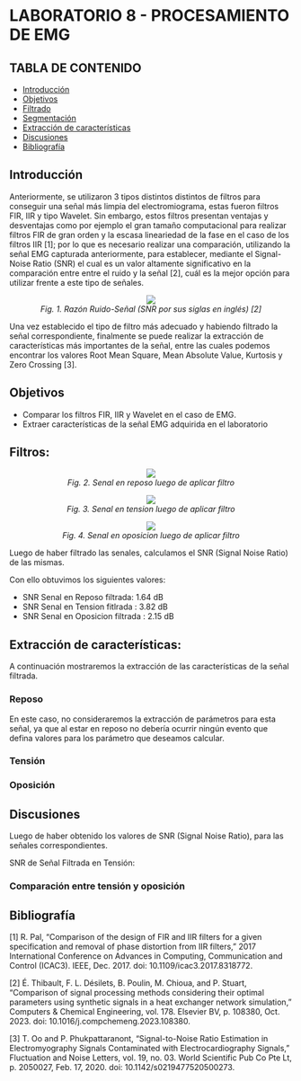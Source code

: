 # LABORATORIO 8 - PROCESAMIENTO DE EMG
## TABLA DE CONTENIDO

* [Introducción](#introducción)
* [Objetivos](#objetivos)
* [Filtrado](#filtrado)
* [Segmentación](#segmentación)
* [Extracción de características](#extracción-de-características)
* [Discusiones](#discusiones)
* [Bibliografía](#bibliografía)

## Introducción
Anteriormente, se utilizaron 3 tipos distintos distintos de filtros para conseguir una señal más limpia del electromiograma, estas fueron filtros FIR, IIR y tipo Wavelet. Sin embargo, estos filtros presentan ventajas y desventajas como por ejemplo el gran tamaño computacional para realizar filtros FIR de gran orden y la escasa lineariedad de la fase en el caso de los filtros IIR [1]; por lo que es necesario realizar una comparación, utilizando la señal EMG capturada anteriormente, para establecer, mediante el Signal-Noise Ratio (SNR) el cual es un valor altamente significativo en la comparación entre entre el ruido y la señal [2], cuál es la mejor opción para utilizar frente a este tipo de señales.

<p align="center" style="margin-bottom:0">
<img src="/ISB/Imágenes - Multimedia/Multimedia - Lab 8/SNR.png" align="center"/>
<div align="center"> <i>Fig. 1. Razón Ruido-Señal (SNR por sus siglas en inglés) [2] </i></div>
</p>


Una vez establecido el tipo de filtro más adecuado y habiendo filtrado la señal correspondiente, finalmente se puede realizar la extracción de características más importantes de la señal, entre las cuales podemos encontrar los valores Root Mean Square, Mean Absolute Value, Kurtosis y Zero Crossing [3].
## Objetivos
* Comparar los filtros FIR, IIR y Wavelet en el caso de EMG.
* Extraer características de la señal EMG adquirida en el laboratorio

## Filtros:

<p align="center" style="margin-bottom:0">
<img src="https://github.com/sofia-is-a-panda/ISB_2024_G3/blob/5bd77fbb06dd660484f1389c28c29380f8e35a1e/ISB/Im%C3%A1genes%20-%20Multimedia/Multimedia%20-%20Lab_8/reposo_filtro.png" align="center"/>
<div align="center"> <i>Fig. 2. Senal en reposo luego de aplicar filtro </i></div>
</p>

<p align="center" style="margin-bottom:0">
<img src="https://github.com/sofia-is-a-panda/ISB_2024_G3/blob/5bd77fbb06dd660484f1389c28c29380f8e35a1e/ISB/Im%C3%A1genes%20-%20Multimedia/Multimedia%20-%20Lab_8/tension_filtrado.png" align="center"/>
<div align="center"> <i>Fig. 3. Senal en tension luego de aplicar filtro </i></div>
</p>

<p align="center" style="margin-bottom:0">
<img src="https://github.com/sofia-is-a-panda/ISB_2024_G3/blob/5bd77fbb06dd660484f1389c28c29380f8e35a1e/ISB/Im%C3%A1genes%20-%20Multimedia/Multimedia%20-%20Lab_8/oposicion_filtrado.png" align="center"/>
<div align="center"> <i>Fig. 4. Senal en oposicion luego de aplicar filtro </i></div>
</p>

Luego de haber filtrado las senales, calculamos el SNR (Signal Noise Ratio) de las mismas.

Con ello obtuvimos los siguientes valores:

* SNR Senal en Reposo filtrada: 1.64 dB
* SNR Senal en Tension fitlrada : 3.82 dB
* SNR Senal en Oposicion filtrada : 2.15 dB


## Extracción de características:
A continuación mostraremos la extracción de las características de la señal filtrada.







### Reposo
En este caso, no consideraremos la extracción de parámetros para esta señal, ya que al estar en reposo no debería ocurrir ningún evento que defina valores para los parámetro que deseamos calcular.
### Tensión


### Oposición

## Discusiones

Luego de haber obtenido los valores de SNR (Signal Noise Ratio), para las señales correspondientes. 

SNR de Señal Filtrada en Tensión:


### Comparación entre tensión y oposición


## Bibliografía
[1] R. Pal, “Comparison of the design of FIR and IIR filters for a given specification and removal of phase distortion from IIR filters,” 2017 International Conference on Advances in Computing, Communication and Control (ICAC3). IEEE, Dec. 2017. doi: 10.1109/icac3.2017.8318772. <br>

[2] É. Thibault, F. L. Désilets, B. Poulin, M. Chioua, and P. Stuart, “Comparison of signal processing methods considering their optimal parameters using synthetic signals in a heat exchanger network simulation,” Computers &amp; Chemical Engineering, vol. 178. Elsevier BV, p. 108380, Oct. 2023. doi: 10.1016/j.compchemeng.2023.108380. <br>

[3] T. Oo and P. Phukpattaranont, “Signal-to-Noise Ratio Estimation in Electromyography Signals Contaminated with Electrocardiography Signals,” Fluctuation and Noise Letters, vol. 19, no. 03. World Scientific Pub Co Pte Lt, p. 2050027, Feb. 17, 2020. doi: 10.1142/s0219477520500273.